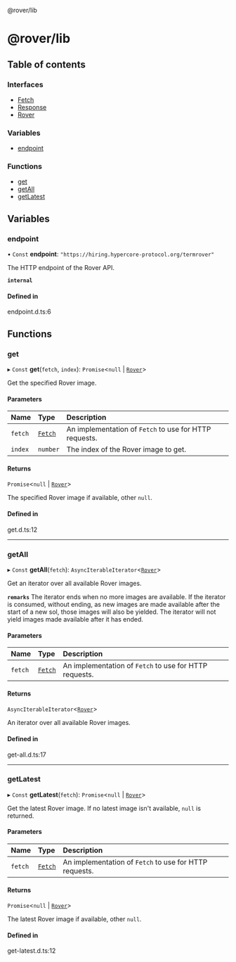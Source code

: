 @rover/lib

# @rover/lib

## Table of contents

### Interfaces

- [Fetch](interfaces/Fetch.md)
- [Response](interfaces/Response.md)
- [Rover](interfaces/Rover.md)

### Variables

- [endpoint](README.md#endpoint)

### Functions

- [get](README.md#get)
- [getAll](README.md#getall)
- [getLatest](README.md#getlatest)

## Variables

### endpoint

• `Const` **endpoint**: `"https://hiring.hypercore-protocol.org/termrover"`

The HTTP endpoint of the Rover API.

**`internal`**

#### Defined in

endpoint.d.ts:6

## Functions

### get

▸ `Const` **get**(`fetch`, `index`): `Promise`<`null` \| [`Rover`](interfaces/Rover.md)\>

Get the specified Rover image.

#### Parameters

| Name    | Type                           | Description                                            |
| :------ | :----------------------------- | :----------------------------------------------------- |
| `fetch` | [`Fetch`](interfaces/Fetch.md) | An implementation of `Fetch` to use for HTTP requests. |
| `index` | `number`                       | The index of the Rover image to get.                   |

#### Returns

`Promise`<`null` \| [`Rover`](interfaces/Rover.md)\>

The specified Rover image if available, other `null`.

#### Defined in

get.d.ts:12

---

### getAll

▸ `Const` **getAll**(`fetch`): `AsyncIterableIterator`<[`Rover`](interfaces/Rover.md)\>

Get an iterator over all available Rover images.

**`remarks`**
The iterator ends when no more images are available. If the iterator is
consumed, without ending, as new images are made available after the start of
a new sol, those images will also be yielded. The iterator will not yield
images made available after it has ended.

#### Parameters

| Name    | Type                           | Description                                            |
| :------ | :----------------------------- | :----------------------------------------------------- |
| `fetch` | [`Fetch`](interfaces/Fetch.md) | An implementation of `Fetch` to use for HTTP requests. |

#### Returns

`AsyncIterableIterator`<[`Rover`](interfaces/Rover.md)\>

An iterator over all available Rover images.

#### Defined in

get-all.d.ts:17

---

### getLatest

▸ `Const` **getLatest**(`fetch`): `Promise`<`null` \| [`Rover`](interfaces/Rover.md)\>

Get the latest Rover image. If no latest image isn't available, `null` is
returned.

#### Parameters

| Name    | Type                           | Description                                            |
| :------ | :----------------------------- | :----------------------------------------------------- |
| `fetch` | [`Fetch`](interfaces/Fetch.md) | An implementation of `Fetch` to use for HTTP requests. |

#### Returns

`Promise`<`null` \| [`Rover`](interfaces/Rover.md)\>

The latest Rover image if available, other `null`.

#### Defined in

get-latest.d.ts:12
